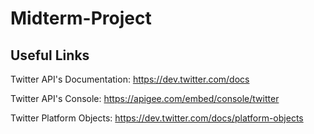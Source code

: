 Midterm-Project
===============
Useful Links
------------
Twitter API's Documentation: https://dev.twitter.com/docs

Twitter API's Console: https://apigee.com/embed/console/twitter

Twitter Platform Objects: https://dev.twitter.com/docs/platform-objects
